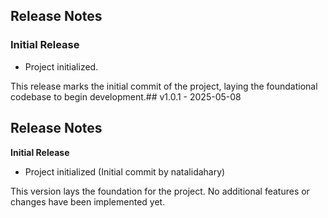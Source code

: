 ## Release Notes

### Initial Release

- Project initialized.

This release marks the initial commit of the project, laying the foundational codebase to begin development.## v1.0.1 - 2025-05-08

## Release Notes

**Initial Release**

- Project initialized (Initial commit by natalidahary)

This version lays the foundation for the project. No additional features or changes have been implemented yet.
